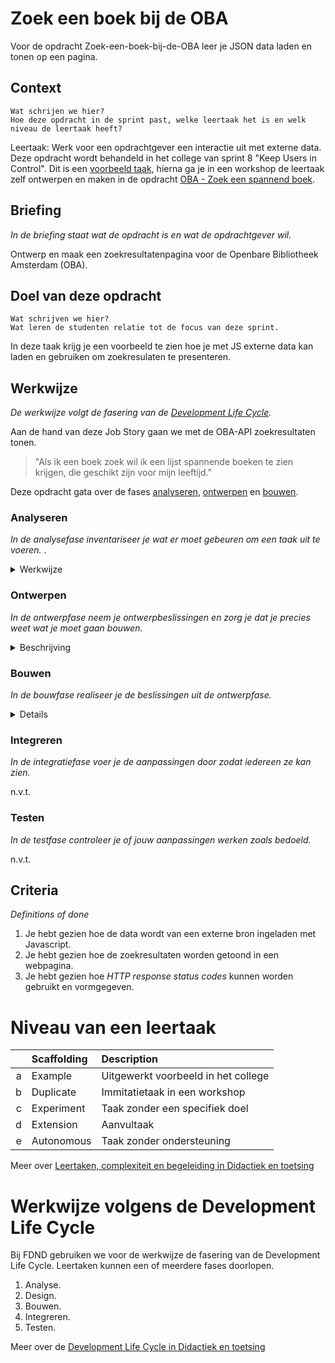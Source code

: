 # Zoek een boek bij de OBA

Voor de opdracht Zoek-een-boek-bij-de-OBA leer je JSON data laden en tonen op een pagina.

## Context
    Wat schrijen we hier?
    Hoe deze opdracht in de sprint past, welke leertaak het is en welk niveau de leertaak heeft?

Leertaak: Werk voor een opdrachtgever een interactie uit met externe data.
Deze opdracht wordt behandeld in het college van sprint 8 "Keep Users in Control". Dit is een [voorbeeld taak](#niveau-van-een-leertaak), hierna ga je in een workshop de leertaak zelf ontwerpen en maken in de opdracht [OBA - Zoek een spannend boek]().

## Briefing
*In de briefing staat wat de opdracht is en wat de opdrachtgever wil.*

Ontwerp en maak een zoekresultatenpagina voor de Openbare Bibliotheek Amsterdam (OBA).

## Doel van deze opdracht
    Wat schrijven we hier?
    Wat leren de studenten relatie tot de focus van deze sprint.

In deze taak krijg je een voorbeeld te zien hoe je met JS externe data kan laden en gebruiken om zoekresulaten te presenteren.

## Werkwijze
*De werkwijze volgt de fasering van de [Development Life Cycle](#werkwijze-volgens-de-development-life-cycle).*

Aan de hand van deze Job Story gaan we met de OBA-API zoekresultaten tonen.

> "Als ik een boek zoek wil ik een lijst spannende boeken te zien krijgen, die geschikt zijn voor mijn leeftijd."

Deze opdracht gata over de fases [analyseren](#analyseren), [ontwerpen](#ontwerpen) en [bouwen](#bouwen).

### Analyseren
*In de analysefase inventariseer je wat er moet gebeuren om een taak uit te voeren.* .

<details>
<summary>Werkwijze</summary>

1. Uitleggen wat JSON data is.
2. Aan de hand van voorbeelden laten zien wat je met JSON dat kan doen.
3. JSON data van de OBA-API uitpluizen, wat staat er allemaal in de JSON? Hoe kun je hier de spannende boeken voor een bepaalde leeftijd uit halen?

#### Resources analyseren

- [OBA-API documentatie](https://zoeken.oba.nl/api/v1/)
- [JSON data](https://developer.mozilla.org/en-US/docs/Learn/JavaScript/Objects/JSON)

</details>

### Ontwerpen
*In de ontwerpfase neem je ontwerpbeslissingen en zorg je dat je precies weet wat je moet gaan bouwen.*
<details>
<summary>Beschrijving</summary>

1. Voorbeelden bekijken van zoekformulieren en resultaatpagina's.
2. Wireflow schetsen met een zoekformulier en hoe de resultaten er uit komen te zien. De resultaten zijn spannenden boeken op leeftijd gefilterd. 
3. Annoteren welke techniek nodig is om de data op te halen en te renderen. 
4. Annoteren hoe je spannende boeken voor een bepaalde leeftijd kan opalen. Wat is de request url?

#### Resources ontwerpen

- Break-down schets maken

</details>

### Bouwen
*In de bouwfase realiseer je de beslissingen uit de ontwerpfase.*
<details>
<summary>Details</summary>

0. Er is al een HTML pagina met basis CSS waar de resultaten getoond kunnen worden. 
1. XMLHttpRequest opzetten
2. Data tonen in de console
3. Loop schrijven en html renderen
4. Stylen van de resultaten

#### Resources bouwen

- Met behulp van [XMLHttpRequest](https://developer.mozilla.org/en-US/docs/Web/API/XMLHttpRequest/Using_XMLHttpRequest) of [Fetch](https://developer.mozilla.org/en-US/docs/Web/API/Fetch_API/Using_Fetch) kan een [JSON](https://developer.mozilla.org/en-US/docs/Learn/JavaScript/Objects/JSON) file worden geladen. Daarna kun je de HTML elementen aanmaken, de juiste content koppelen en aan de DOM toevoegen.
- Bij het laden van externe data kan de server verschillende [HTTP response status codes](https://developer.mozilla.org/en-US/docs/Web/HTTP/Status) doorgeven, die kun je gebruiken om feedback te tonen.

</details>


### Integreren
*In de integratiefase voer je de aanpassingen door zodat iedereen ze kan zien.*

n.v.t.

### Testen
*In de testfase controleer je of jouw aanpassingen werken zoals bedoeld.*

n.v.t.

## Criteria
*Definitions of done*

1. Je hebt gezien hoe de data wordt van een externe bron ingeladen met Javascript.
2. Je hebt gezien hoe de zoekresultaten worden getoond in een webpagina.
3. Je hebt gezien hoe *HTTP response status codes* kunnen worden gebruikt en vormgegeven.

# Niveau van een leertaak

|   | Scaffolding | Description |
| ---: | :----   | :--- |
| a | Example | Uitgewerkt voorbeeld in het college |
| b | Duplicate | Immitatietaak in een workshop |
| c | Experiment | Taak zonder een specifiek doel |
| d | Extension | Aanvultaak |
| e | Autonomous | Taak zonder ondersteuning |

Meer over [Leertaken, complexiteit en begeleiding in Didactiek en toetsing](hhttps://github.com/fdnd/documents/blob/master/Bijlage%2006%20Didactiek%20en%20toetsing.md#leertaken)

# Werkwijze volgens de Development Life Cycle

Bij FDND gebruiken we voor de werkwijze de fasering van de Development Life Cycle. Leertaken kunnen een of meerdere fases doorlopen.

1. Analyse.
2. Design.
3. Bouwen.  
4. Integreren.
5. Testen.

Meer over de [Development Life Cycle in Didactiek en toetsing](hhttps://github.com/fdnd/documents/blob/master/Bijlage%2006%20Didactiek%20en%20toetsing.md#development-life-cycle)
